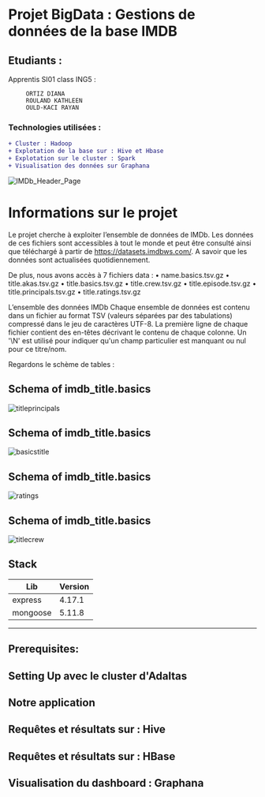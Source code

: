 # Projet BigData : Gestions de données de la base IMDB 

## Etudiants :

Apprentis SI01 class ING5 :
```
     ORTIZ DIANA
     ROULAND KATHLEEN
     OULD-KACI RAYAN
```
### Technologies utilisées :
```diff
+ Cluster : Hadoop
+ Explotation de la base sur : Hive et Hbase
+ Explotation sur le cluster : Spark 
+ Visualisation des données sur Graphana
```
![IMDb_Header_Page](https://user-images.githubusercontent.com/71117842/146515073-0d4678b5-81c1-4f61-9eed-43ee0ee3f447.jpg)

# Informations sur le projet

Le projet cherche à exploiter l’ensemble de données de IMDb. Les données de ces fichiers sont accessibles à tout le monde et peut être consulté ainsi que téléchargé à partir de https://datasets.imdbws.com/. A savoir que les données sont actualisées quotidiennement.

De plus, nous avons accès à 7 fichiers data :
•	name.basics.tsv.gz
•	title.akas.tsv.gz
•	title.basics.tsv.gz
•	title.crew.tsv.gz
•	title.episode.tsv.gz
•	title.principals.tsv.gz
•	title.ratings.tsv.gz

L’ensemble des données IMDb Chaque ensemble de données est contenu dans un fichier au format TSV (valeurs séparées par des tabulations) compressé dans le jeu de caractères UTF-8. La première ligne de chaque fichier contient des en-têtes décrivant le contenu de chaque colonne. Un '\N' est utilisé pour indiquer qu'un champ particulier est manquant ou nul pour ce titre/nom.

Regardons le schème de tables :

## Schema of imdb_title.basics
![titleprincipals](https://user-images.githubusercontent.com/71117842/146517468-bc595c48-214e-4c00-9f15-2bd54354003d.png)

## Schema of imdb_title.basics
![basicstitle](https://user-images.githubusercontent.com/71117842/146517469-e59dd63f-39db-4fb3-9635-4ca02db1b606.png)

## Schema of imdb_title.basics
![ratings](https://user-images.githubusercontent.com/71117842/146517470-2e0d22ba-de72-445f-a517-9a8b16976809.png)

## Schema of imdb_title.basics
![titlecrew](https://user-images.githubusercontent.com/71117842/146517471-588ae764-f6e1-4778-a60b-3758fd6de7e9.png)

## Stack

| Lib | Version |
| ------ | ------ |
| express | 4.17.1 |
| mongoose | 5.11.8 |

---
## Prerequisites:
## Setting Up avec le cluster d'Adaltas
## Notre application
## Requêtes et résultats sur : Hive
## Requêtes et résultats sur : HBase
## Visualisation du dashboard : Graphana
